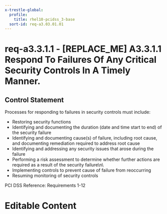 ```yaml
---
x-trestle-global:
  profile:
    title: rhel10-pcidss_3-base
  sort-id: req-a3.03.01.01
---
```


# req-a3.3.1.1 - \[REPLACE_ME\] A3.3.1.1 Respond To Failures Of Any Critical Security Controls In A Timely Manner.

## Control Statement

Processes for responding to failures in security controls must include:

* Restoring security functions
* Identifying and documenting the duration (date and time start to end)
of the security failure
* Identifying and documenting cause(s) of failure, including root cause,
and documenting remediation required to address root cause
* Identifying and addressing any security issues that arose during the failure
* Performing a risk assessment to determine whether further actions are
required as a result of the security failure\n\
* Implementing controls to prevent cause of failure from reoccurring
* Resuming monitoring of security controls

PCI DSS Reference: Requirements 1-12

# Editable Content

<!-- Make additions and edits below -->
<!-- The above represents the contents of the control as received by the profile, prior to additions. -->
<!-- If the profile makes additions to the control, they will appear below. -->
<!-- The above markdown may not be edited but you may edit the content below, and/or introduce new additions to be made by the profile. -->
<!-- If there is a yaml header at the top, parameter values may be edited. Use --set-parameters to incorporate the changes during assembly. -->
<!-- The content here will then replace what is in the profile for this control, after running profile-assemble. -->
<!-- The current profile has no added parts for this control, but you may add new ones here. -->
<!-- Each addition must have a heading either of the form ## Control my_addition_name -->
<!-- or ## Part a. (where the a. refers to one of the control statement labels.) -->
<!-- "## Control" parts are new parts added after the statement part. -->
<!-- "## Part" parts are new parts added into the top-level statement part with that label. -->
<!-- Subparts may be added with nested hash levels of the form ### My Subpart Name -->
<!-- underneath the parent ## Control or ## Part being added -->
<!-- See https://oscal-compass.github.io/compliance-trestle/tutorials/ssp_profile_catalog_authoring/ssp_profile_catalog_authoring for guidance. -->
